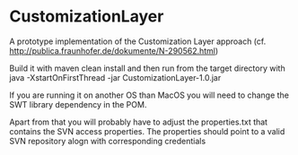 # CustomizationLayer
A prototype implementation of the Customization Layer approach (cf. http://publica.fraunhofer.de/dokumente/N-290562.html)

Build it with maven clean install and then run from the target directory with java -XstartOnFirstThread -jar CustomizationLayer-1.0.jar 

If you are running it on another OS than MacOS you will need to change the SWT library dependency in the POM. 

Apart from that you will probably have to adjust the properties.txt that contains the SVN access properties.
The properties should point to a valid SVN repository alogn with corresponding credentials
